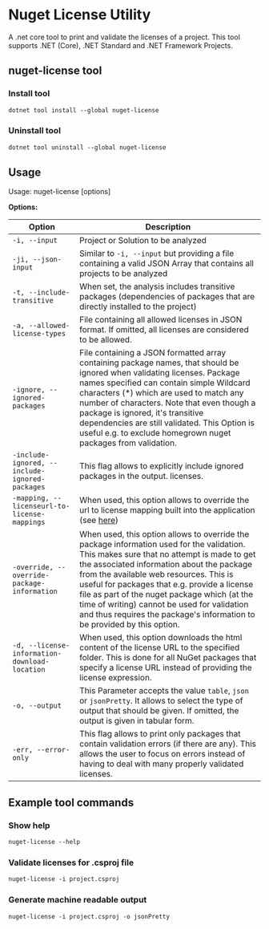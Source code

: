 # Nuget License Utility 

A .net core tool to print and validate the licenses of a project. This tool supports .NET (Core), .NET Standard and .NET Framework Projects.

## nuget-license tool

### Install tool

```ps
dotnet tool install --global nuget-license

```

### Uninstall tool

```ps
dotnet tool uninstall --global nuget-license
```

## Usage

Usage: nuget-license [options]

**Options:**

| Option                                         | Description                                                                                                                                                                                                                                                                                                                                                                                                                                                |
| ---------------------------------------------- | ---------------------------------------------------------------------------------------------------------------------------------------------------------------------------------------------------------------------------------------------------------------------------------------------------------------------------------------------------------------------------------------------------------------------------------------------------------- |
| `-i, --input`                                  | Project or Solution to be analyzed                                                                                                                                                                                                                                                                                                                                                                                                                         |
| `-ji, --json-input`                            | Similar to `-i, --input` but providing a file containing a valid JSON Array that contains all projects to be analyzed                                                                                                                                                                                                                                                                                                                                      |
| `-t, --include-transitive`                     | When set, the analysis includes transitive packages (dependencies of packages that are directly installed to the project)                                                                                                                                                                                                                                                                                                                                  |
| `-a, --allowed-license-types`                  | File containing all allowed licenses in JSON format. If omitted, all licenses are considered to be allowed.                                                                                                                                                                                                                                                                                                                                                |
| `-ignore, --ignored-packages`                  | File containing a JSON formatted array containing package names, that should be ignored when validating licenses. Package names specified can contain simple Wildcard characters (*) which are used to match any number of characters. Note that even though a package is ignored, it's transitive dependencies are still validated. This Option is useful e.g. to exclude homegrown nuget packages from validation.                                       |
| `-include-ignored, --include-ignored-packages` | This flag allows to explicitly include ignored packages in the output. licenses.                                                                                                                                                                                                                                                                                                                                                                           |
| `-mapping, --licenseurl-to-license-mappings`   | When used, this option allows to override the url to license mapping built into the application (see [here](src/NuGetUtility/LicenseValidator/UrlToLicenseMapping.cs))                                                                                                                                                                                                                                                                                     |
| `-override, --override-package-information`    | When used, this option allows to override the package information used for the validation. This makes sure that no attempt is made to get the associated information about the package from the available web resources. This is useful for packages that e.g. provide a license file as part of the nuget package which (at the time of writing) cannot be used for validation and thus requires the package's information to be provided by this option. |
| `-d, --license-information-download-location`  | When used, this option downloads the html content of the license URL to the specified folder. This is done for all NuGet packages that specify a license URL instead of providing the license expression.                                                                                                                                                                                                                                                  |
| `-o, --output`                                 | This Parameter accepts the value `table`, `json` or `jsonPretty`. It allows to select the type of output that should be given. If omitted, the output is given in tabular form.                                                                                                                                                                                                                                                                            |
| `-err, --error-only`                           | This flag allows to print only packages that contain validation errors (if there are any). This allows the user to focus on errors instead of having to deal with many properly validated licenses.                                                                                                                                                                                                                                                        |

## Example tool commands

### Show help

```ps
nuget-license --help
```

### Validate licenses for .csproj file

```ps
nuget-license -i project.csproj
```

### Generate machine readable output

```ps
nuget-license -i project.csproj -o jsonPretty
```